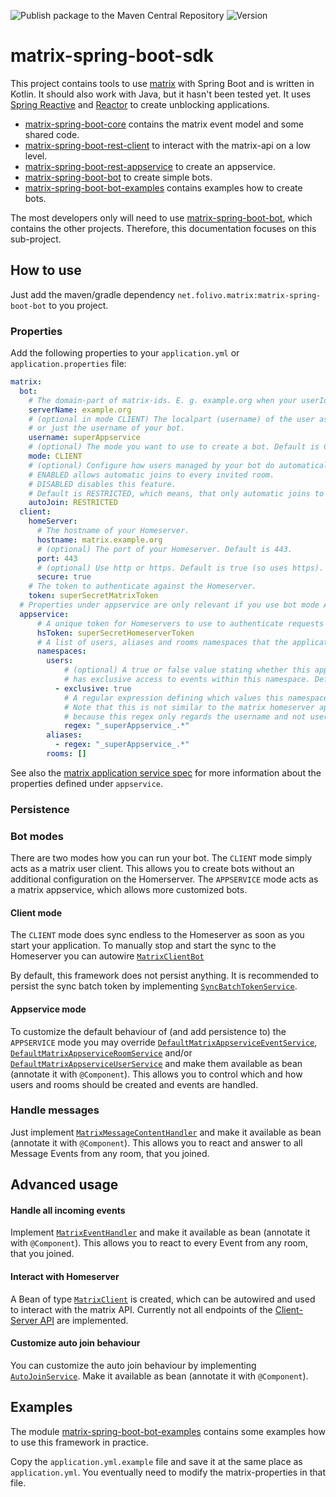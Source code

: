 ![Publish package to the Maven Central Repository](https://github.com/benkuly/matrix-spring-boot-sdk/workflows/Publish%20package%20to%20the%20Maven%20Central%20Repository/badge.svg)
![Version](https://maven-badges.herokuapp.com/maven-central/net.folivo/matrix-spring-boot-bot/badge.svg)

# matrix-spring-boot-sdk
This project contains tools to use [matrix](https://matrix.org/) with Spring Boot and is written in Kotlin. It should also work with Java, but it hasn't been tested yet. It uses [Spring Reactive](https://spring.io/reactive) and [Reactor](https://projectreactor.io/) to create unblocking applications.

* [matrix-spring-boot-core](./matrix-spring-boot-core) contains the matrix event model and some shared code.
* [matrix-spring-boot-rest-client](./matrix-spring-boot-rest-client) to interact with the matrix-api on a low level.
* [matrix-spring-boot-rest-appservice](./matrix-spring-boot-rest-appservice) to create an appservice.
* [matrix-spring-boot-bot](./matrix-spring-boot-bot) to create simple bots.
* [matrix-spring-boot-bot-examples](./matrix-spring-boot-bot-examples) contains examples how to create bots.

The most developers only will need to use [matrix-spring-boot-bot](./matrix-spring-boot-bot), which contains the other projects. Therefore, this documentation focuses on this sub-project.

## How to use
Just add the maven/gradle dependency `net.folivo.matrix:matrix-spring-boot-bot` to you project.
 
### Properties
 Add the following properties to your `application.yml` or `application.properties` file:

```yaml
matrix:
  bot:
    # The domain-part of matrix-ids. E. g. example.org when your userIds look like @unicorn:example.org
    serverName: example.org
    # (optional in mode CLIENT) The localpart (username) of the user associated with the application service
    # or just the username of your bot.
    username: superAppservice
    # (optional) The mode you want to use to create a bot. Default is CLIENT. The other is APPSERVICE.
    mode: CLIENT
    # (optional) Configure how users managed by your bot do automatically join rooms.
    # ENABLED allows automatic joins to every invited room.
    # DISABLED disables this feature.
    # Default is RESTRICTED, which means, that only automatic joins to serverName are allowed.
    autoJoin: RESTRICTED
  client:
    homeServer:
      # The hostname of your Homeserver.
      hostname: matrix.example.org
      # (optional) The port of your Homeserver. Default is 443.
      port: 443
      # (optional) Use http or https. Default is true (so uses https).
      secure: true
    # The token to authenticate against the Homeserver.
    token: superSecretMatrixToken
  # Properties under appservice are only relevant if you use bot mode APPSERVICE.
  appservice:
      # A unique token for Homeservers to use to authenticate requests to application services.
      hsToken: superSecretHomeserverToken
      # A list of users, aliases and rooms namespaces that the application service controls.
      namespaces:
        users:
            # (optional) A true or false value stating whether this application service 
            # has exclusive access to events within this namespace. Default is true.
          - exclusive: true
            # A regular expression defining which values this namespace includes.
            # Note that this is not similar to the matrix homeserver appservice config,
            # because this regex only regards the username and not user id.
            regex: "_superAppservice_.*"
        aliases:
          - regex: "_superAppservice_.*"
        rooms: []
```

See also the [matrix application service spec](https://matrix.org/docs/spec/application_service/r0.1.2#registration) for more information about the properties defined under `appservice`.

### Persistence

### Bot modes
There are two modes how you can run your bot. The `CLIENT` mode simply acts as a matrix user client. This allows you to create bots without an additional configuration on the Homerserver. The `APPSERVICE` mode acts as a matrix appservice, which allows more customized bots.

#### Client mode
The `CLIENT` mode does sync endless to the Homeserver as soon as you start your application. To manually stop and start the sync to the Homeserver you can autowire [`MatrixClientBot`](./matrix-spring-boot-bot/src/main/kotlin/net/folivo/matrix/bot/client/MatrixClientBot.kt)

By default, this framework does not persist anything. It is recommended to persist the sync batch token by implementing [`SyncBatchTokenService`](./matrix-spring-boot-rest-client/src/main/kotlin/net/folivo/matrix/restclient/api/sync/SyncBatchTokenService.kt).

#### Appservice mode
To customize the default behaviour of (and add persistence to) the `APPSERVICE` mode you may override [`DefaultMatrixAppserviceEventService`](./matrix-spring-boot-bot/src/main/kotlin/net/folivo/matrix/bot/appservice/DefaultMatrixAppserviceEventService.kt),  [`DefaultMatrixAppserviceRoomService`](./matrix-spring-boot-bot/src/main/kotlin/net/folivo/matrix/bot/appservice/DefaultMatrixAppserviceRoomService.kt) and/or [`DefaultMatrixAppserviceUserService`](./matrix-spring-boot-bot/src/main/kotlin/net/folivo/matrix/bot/appservice/DefaultMatrixAppserviceUserService.kt) and make them available as bean (annotate it with `@Component`). This allows you to control which and how users and rooms should be created and events are handled.

### Handle messages
Just implement [`MatrixMessageContentHandler`](./matrix-spring-boot-bot/src/main/kotlin/net/folivo/matrix/bot/handler/MatrixMessageContentHandler.kt) and make it available as bean (annotate it with `@Component`). This allows you to react and answer to all Message Events from any room, that you joined.

## Advanced usage

#### Handle all incoming events
Implement [`MatrixEventHandler`](./matrix-spring-boot-bot/src/main/kotlin/net/folivo/matrix/bot/handler/MatrixEventHandler.kt) and make it available as bean (annotate it with `@Component`). This allows you to react to every Event from any room, that you joined.

#### Interact with Homeserver
A Bean of type [`MatrixClient`](./matrix-spring-boot-rest-client/src/main/kotlin/net/folivo/matrix/restclient/MatrixClient.kt) is created, which can be autowired and used to interact with the matrix API. Currently not all endpoints of the [Client-Server API](https://matrix.org/docs/spec/client_server/r0.6.0) are implemented.

#### Customize auto join behaviour

You can customize the auto join behaviour by implementing [`AutoJoinService`](./matrix-spring-boot-bot/src/main/kotlin/net/folivo/matrix/bot/appservice/event/AutoJoinService.kt). Make it available as bean (annotate it with `@Component`).

## Examples

The module [matrix-spring-boot-bot-examples](./matrix-spring-boot-bot-examples) contains some examples how to use this framework in practice.

Copy the `application.yml.example` file and save it at the same place as `application.yml`. You eventually need to modify the matrix-properties in that file.
